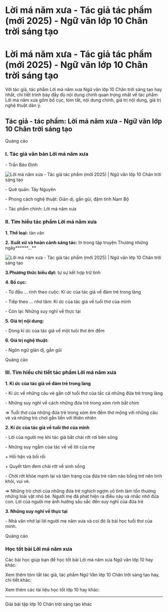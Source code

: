 # Lời má năm xưa - Tác giả tác phẩm (mới 2025) - Ngữ văn lớp 10 Chân trời sáng tạo

# Lời má năm xưa - Tác giả tác phẩm (mới 2025) - Ngữ văn lớp 10 Chân trời sáng tạo

Với tác giả, tác phẩm Lời má năm xưa Ngữ văn lớp 10 Chân trời sáng tạo hay nhất, chi tiết trình bày đầy đủ nội dung chính quan trọng nhất về tác phẩm Lời má năm xưa gồm bố cục, tóm tắt, nội dung chính, giá trị nội dung, giá trị nghệ thuật dàn ý.

## Tác giả - tác phẩm: Lời má năm xưa - Ngữ văn lớp 10 Chân trời sáng tạo

Quảng cáo

### **I. Tác giả văn bản Lời má năm xưa**

\- Trần Bảo Định 

![Lời má năm xưa - Tác giả tác phẩm \(mới 2025\) | Ngữ văn lớp 10 Chân trời sáng tạo](https://vietjack.com/soan-van-lop-10-ct/images/tac-gia-tac-pham-loi-ma-nam-xua.PNG)

\- Quê quán: Tây Nguyên

\- Phong cách nghệ thuật: Giản dị, gần gũi, đậm tính Nam Bộ 

\- Tác phẩm chính: Lời má năm xưa

### **II. Tìm hiểu tác phẩm Lời má năm xưa**

**1\. Thể loại:** tản văn

**2\. Xuất xứ và hoàn cảnh sáng tác:** In trong tập truyện Thương những ngày******…**

![Lời má năm xưa - Tác giả tác phẩm \(mới 2025\) | Ngữ văn lớp 10 Chân trời sáng tạo](https://vietjack.com/soan-van-lop-10-ct/images/tac-gia-tac-pham-loi-ma-nam-xua-1.PNG)

**3.Phương thức biểu đạt:** tự sự kết hợp trữ tình

**4\. Bố cục:**

\- Từ đầu ... rình theo cuộc: Kí ức của tác giả về đám trẻ trong làng 

\- Tiếp theo ... nhơ tâm: Kí ức của tác giả về tuổi thơ của mình

\- Còn lại: Những suy nghĩ về thực tại

**5\. Giá trị nội dung:**

\- Dòng kí ức của tác giả về một tuôi thơ êm đềm

**6\. Giá trị nghệ thuật:**

\- Ngôn ngữ giản dị, gần gũi 

Quảng cáo

### **III. Tìm hiểu chi tiết tác phẩm Lời má năm xưa**

**1\. Kí ức của tác giả về đám trẻ trong làng**

\- Kí ức về những câu vè gắn cới tuổi thơ của tấc cả những đứa trẻ trong làng 

\- Những suy nghĩ về cách những đứa trẻ trong xóm rình bắt chim

=> Tuổi thơ của những đứa trẻ trong xóm êm đềm thơ mộng với những câu vè và những trò chơi gắn liền với thiên nhiên

**2\. Kí ức của tác giả về tuổi thơ của mình**

\- Lời của người mẹ khi tác giả bắt chài rớt rơi bên sông 

\- Những suy ngẫm của tác về về lời của mẹ 

\+ Hối hận và bối rối 

\+ Quyết tâm đem chài rớt về sinh sống 

\- Chời rớt khỏe mạnh lại và tâm trạng của đứa trẻ năm nào bỗng trở nên tinh khôi, vui vẻ.

=> Những trò chơi của những đứa trẻ nghịch ngợm vô tình làm tổn thương những loài vật nhỏ bé. Người mẹ đã phát hiện ra điều này và nhắc nhở đứa con. Lời của người mẹ ảnh hưởng sâu sắc đến suy nghĩ của đứa trẻ

**3\. Những suy nghĩ về thực tại**

\- Nhà văn nhớ lại lời người mẹ năm xưa và coi đó là bài học tuổi thơ của mình.

Quảng cáo

### **Học tốt bài Lời má năm xưa**

Các bài học giúp bạn để học tốt bài Lời má năm xưa Ngữ văn lớp 10 hay khác:

Xem thêm tóm tắt tác giả, tác phẩm Ngữ Văn lớp 10 Chân trời sáng tạo hay, chi tiết khác:

Xem thêm các tài liệu học tốt lớp 10 hay khác:

* * *

Giải bài tập lớp 10 Chân trời sáng tạo khác
